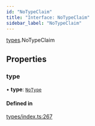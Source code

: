 ```yaml
---
id: "NoTypeClaim"
title: "Interface: NoTypeClaim"
sidebar_label: "NoTypeClaim"
---
```


[types](../../../modules/Types/Types.md).NoTypeClaim

## Properties

### type

• **type**: [`NoType`](../../../enums/Types/ClaimType/ClaimType.md#notype)

#### Defined in

[types/index.ts:267](https://github.com/PolymeshAssociation/polymesh-sdk/blob/15be87e8/src/types/index.ts#L267)
